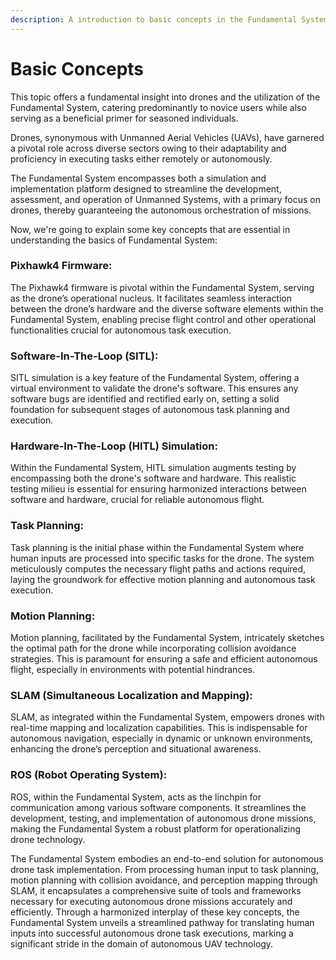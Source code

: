 ```yaml
---
description: A introduction to basic concepts in the Fundamental System
---
```


# Basic Concepts

This topic offers a fundamental insight into drones and the utilization of the Fundamental System, catering predominantly to novice users while also serving as a beneficial primer for seasoned individuals.

Drones, synonymous with Unmanned Aerial Vehicles (UAVs), have garnered a pivotal role across diverse sectors owing to their adaptability and proficiency in executing tasks either remotely or autonomously.&#x20;

The Fundamental System encompasses both a simulation and implementation platform designed to streamline the development, assessment, and operation of Unmanned Systems, with a primary focus on drones, thereby guaranteeing the autonomous orchestration of missions.

Now, we're going to explain some key concepts that are essential in understanding the basics of Fundamental System:

### Pixhawk4 Firmware:

The Pixhawk4 firmware is pivotal within the Fundamental System, serving as the drone’s operational nucleus. It facilitates seamless interaction between the drone’s hardware and the diverse software elements within the Fundamental System, enabling precise flight control and other operational functionalities crucial for autonomous task execution.

### Software-In-The-Loop (SITL):

SITL simulation is a key feature of the Fundamental System, offering a virtual environment to validate the drone's software. This ensures any software bugs are identified and rectified early on, setting a solid foundation for subsequent stages of autonomous task planning and execution.

### Hardware-In-The-Loop (HITL) Simulation:

Within the Fundamental System, HITL simulation augments testing by encompassing both the drone's software and hardware. This realistic testing milieu is essential for ensuring harmonized interactions between software and hardware, crucial for reliable autonomous flight.

### Task Planning:

Task planning is the initial phase within the Fundamental System where human inputs are processed into specific tasks for the drone. The system meticulously computes the necessary flight paths and actions required, laying the groundwork for effective motion planning and autonomous task execution.

### Motion Planning:

Motion planning, facilitated by the Fundamental System, intricately sketches the optimal path for the drone while incorporating collision avoidance strategies. This is paramount for ensuring a safe and efficient autonomous flight, especially in environments with potential hindrances.

### SLAM (Simultaneous Localization and Mapping):

SLAM, as integrated within the Fundamental System, empowers drones with real-time mapping and localization capabilities. This is indispensable for autonomous navigation, especially in dynamic or unknown environments, enhancing the drone’s perception and situational awareness.

### ROS (Robot Operating System):

ROS, within the Fundamental System, acts as the linchpin for communication among various software components. It streamlines the development, testing, and implementation of autonomous drone missions, making the Fundamental System a robust platform for operationalizing drone technology.

The Fundamental System embodies an end-to-end solution for autonomous drone task implementation. From processing human input to task planning, motion planning with collision avoidance, and perception mapping through SLAM, it encapsulates a comprehensive suite of tools and frameworks necessary for executing autonomous drone missions accurately and efficiently. Through a harmonized interplay of these key concepts, the Fundamental System unveils a streamlined pathway for translating human inputs into successful autonomous drone task executions, marking a significant stride in the domain of autonomous UAV technology.

### &#x20;<a href="#safety-settings-failsafe" id="safety-settings-failsafe"></a>
